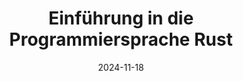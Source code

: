 ---
title: Einführung in die Programmiersprache Rust
externalUrl: "https://www.heise.de/ratgeber/Einfuehrung-in-die-Programmiersprache-Rust-10035005.html"
description: "I wrote an introduction to the Rust programming language for the popular German tech magazine c't."
date: "2024-11-18"
---